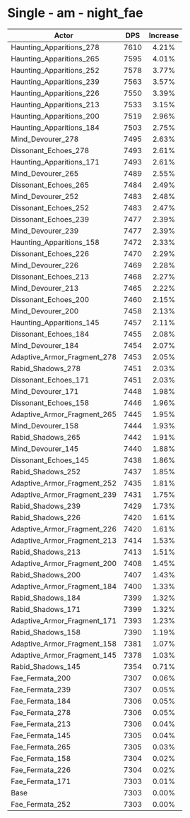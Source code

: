 # Single - am - night_fae
| Actor | DPS | Increase |
|---|:---:|:---:|
|Haunting_Apparitions_278|7610|4.21%|
|Haunting_Apparitions_265|7595|4.01%|
|Haunting_Apparitions_252|7578|3.77%|
|Haunting_Apparitions_239|7563|3.57%|
|Haunting_Apparitions_226|7550|3.39%|
|Haunting_Apparitions_213|7533|3.15%|
|Haunting_Apparitions_200|7519|2.96%|
|Haunting_Apparitions_184|7503|2.75%|
|Mind_Devourer_278|7495|2.63%|
|Dissonant_Echoes_278|7493|2.61%|
|Haunting_Apparitions_171|7493|2.61%|
|Mind_Devourer_265|7489|2.55%|
|Dissonant_Echoes_265|7484|2.49%|
|Mind_Devourer_252|7483|2.48%|
|Dissonant_Echoes_252|7483|2.47%|
|Dissonant_Echoes_239|7477|2.39%|
|Mind_Devourer_239|7477|2.39%|
|Haunting_Apparitions_158|7472|2.33%|
|Dissonant_Echoes_226|7470|2.29%|
|Mind_Devourer_226|7469|2.28%|
|Dissonant_Echoes_213|7468|2.27%|
|Mind_Devourer_213|7465|2.22%|
|Dissonant_Echoes_200|7460|2.15%|
|Mind_Devourer_200|7458|2.13%|
|Haunting_Apparitions_145|7457|2.11%|
|Dissonant_Echoes_184|7455|2.08%|
|Mind_Devourer_184|7454|2.07%|
|Adaptive_Armor_Fragment_278|7453|2.05%|
|Rabid_Shadows_278|7451|2.03%|
|Dissonant_Echoes_171|7451|2.03%|
|Mind_Devourer_171|7448|1.98%|
|Dissonant_Echoes_158|7446|1.96%|
|Adaptive_Armor_Fragment_265|7445|1.95%|
|Mind_Devourer_158|7444|1.93%|
|Rabid_Shadows_265|7442|1.91%|
|Mind_Devourer_145|7440|1.88%|
|Dissonant_Echoes_145|7438|1.86%|
|Rabid_Shadows_252|7437|1.85%|
|Adaptive_Armor_Fragment_252|7435|1.81%|
|Adaptive_Armor_Fragment_239|7431|1.75%|
|Rabid_Shadows_239|7429|1.73%|
|Rabid_Shadows_226|7420|1.61%|
|Adaptive_Armor_Fragment_226|7420|1.61%|
|Adaptive_Armor_Fragment_213|7414|1.53%|
|Rabid_Shadows_213|7413|1.51%|
|Adaptive_Armor_Fragment_200|7408|1.45%|
|Rabid_Shadows_200|7407|1.43%|
|Adaptive_Armor_Fragment_184|7400|1.33%|
|Rabid_Shadows_184|7399|1.32%|
|Rabid_Shadows_171|7399|1.32%|
|Adaptive_Armor_Fragment_171|7393|1.23%|
|Rabid_Shadows_158|7390|1.19%|
|Adaptive_Armor_Fragment_158|7381|1.07%|
|Adaptive_Armor_Fragment_145|7378|1.03%|
|Rabid_Shadows_145|7354|0.71%|
|Fae_Fermata_200|7307|0.06%|
|Fae_Fermata_239|7307|0.05%|
|Fae_Fermata_184|7306|0.05%|
|Fae_Fermata_278|7306|0.05%|
|Fae_Fermata_213|7306|0.04%|
|Fae_Fermata_145|7305|0.04%|
|Fae_Fermata_265|7305|0.03%|
|Fae_Fermata_158|7304|0.02%|
|Fae_Fermata_226|7304|0.02%|
|Fae_Fermata_171|7303|0.01%|
|Base|7303|0.00%|
|Fae_Fermata_252|7303|0.00%|
